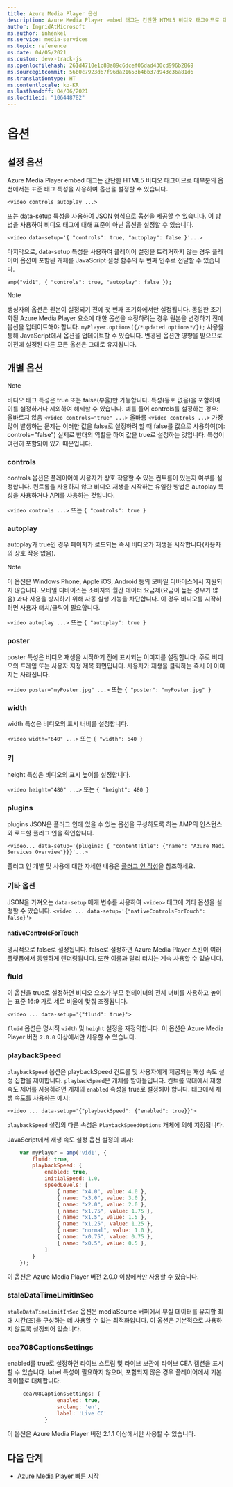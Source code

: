 ```yaml
---
title: Azure Media Player 옵션
description: Azure Media Player embed 태그는 간단한 HTML5 비디오 태그이므로 대부분의 옵션에서는 표준 태그 특성을 사용하여 옵션을 설정할 수 있습니다.
author: IngridAtMicrosoft
ms.author: inhenkel
ms.service: media-services
ms.topic: reference
ms.date: 04/05/2021
ms.custom: devx-track-js
ms.openlocfilehash: 261d4710e1c88a89c6dcef06dad430cd996b2869
ms.sourcegitcommit: 56b0c7923d67f96da21653b4bb37d943c36a81d6
ms.translationtype: HT
ms.contentlocale: ko-KR
ms.lasthandoff: 04/06/2021
ms.locfileid: "106448782"
---
```

# <a name="options"></a>옵션 #

## <a name="setting-options"></a>설정 옵션 ##

Azure Media Player embed 태그는 간단한 HTML5 비디오 태그이므로 대부분의 옵션에서는 표준 태그 특성을 사용하여 옵션을 설정할 수 있습니다.

`<video controls autoplay ...>`

또는 data-setup 특성을 사용하여 [JSON](http://json.org/example.html) 형식으로 옵션을 제공할 수 있습니다. 이 방법을 사용하여 비디오 태그에 대해 표준이 아닌 옵션을 설정할 수 있습니다.

`<video data-setup='{ "controls": true, "autoplay": false }'...>`

마지막으로, data-setup 특성을 사용하여 플레이어 설정을 트리거하지 않는 경우 플레이어 옵션이 포함된 개체를 JavaScript 설정 함수의 두 번째 인수로 전달할 수 있습니다.

`amp("vid1", { "controls": true, "autoplay": false });`

> [!NOTE]
> 생성자의 옵션은 원본이 설정되기 전에 첫 번째 초기화에서만 설정됩니다.  동일한 초기화된 Azure Media Player 요소에 대한 옵션을 수정하려는 경우 원본을 변경하기 전에 옵션을 업데이트해야 합니다. `myPlayer.options({/*updated options*/});` 사용을 통해 JavaScript에서 옵션을 업데이트할 수 있습니다. 변경된 옵션만 영향을 받으므로 이전에 설정된 다른 모든 옵션은 그대로 유지됩니다.

## <a name="individual-options"></a>개별 옵션 ##

> [!NOTE]
>비디오 태그 특성은 true 또는 false(부울)만 가능합니다. 특성(등호 없음)을 포함하여 이를 설정하거나 제외하여 해제할 수 있습니다. 예를 들어 controls를 설정하는 경우: 올바르지 않음 `<video controls="true" ...>` 올바름 `<video controls ...>` 가장 많이 발생하는 문제는 이러한 값을 false로 설정하려 할 때 false를 값으로 사용하여(예: controls="false") 실제로 반대의 역할을 하여 값을 true로 설정하는 것입니다. 특성이 여전히 포함되어 있기 때문입니다.

### <a name="controls"></a>controls ###

controls 옵션은 플레이어에 사용자가 상호 작용할 수 있는 컨트롤이 있는지 여부를 설정합니다. 컨트롤을 사용하지 않고 비디오 재생을 시작하는 유일한 방법은 autoplay 특성을 사용하거나 API를 사용하는 것입니다.

`<video controls ...>` 또는 `{ "controls": true }`

### <a name="autoplay"></a>autoplay ###

autoplay가 true인 경우 페이지가 로드되는 즉시 비디오가 재생을 시작합니다(사용자의 상호 작용 없음).

> [!NOTE]
> 이 옵션은 Windows Phone, Apple iOS, Android 등의 모바일 디바이스에서 지원되지 않습니다. 모바일 디바이스는 소비자의 월간 데이터 요금제(요금이 높은 경우가 많음) 과다 사용을 방지하기 위해 자동 실행 기능을 차단합니다. 이 경우 비디오를 시작하려면 사용자 터치/클릭이 필요합니다.

`<video autoplay ...>` 또는 `{ "autoplay": true }`

### <a name="poster"></a>poster ###
poster 특성은 비디오 재생을 시작하기 전에 표시되는 이미지를 설정합니다. 주로 비디오의 프레임 또는 사용자 지정 제목 화면입니다. 사용자가 재생을 클릭하는 즉시 이 이미지는 사라집니다.

`<video poster="myPoster.jpg" ...>` 또는 `{ "poster": "myPoster.jpg" }`

### <a name="width"></a>width ###

width 특성은 비디오의 표시 너비를 설정합니다.

`<video width="640" ...>` 또는 `{ "width": 640 }`

### <a name="height"></a>키 ###

height 특성은 비디오의 표시 높이를 설정합니다.

`<video height="480" ...>` 또는 `{ "height": 480 }`

### <a name="plugins"></a>plugins ###

plugins JSON은 플러그 인에 있을 수 있는 옵션을 구성하도록 하는 AMP의 인스턴스와 로드할 플러그 인을 확인합니다.

   `<video... data-setup='{plugins: { "contentTitle": {"name": "Azure Medi Services Overview"}}}'...>`

플러그 인 개발 및 사용에 대한 자세한 내용은 [플러그 인 작성](azure-media-player-writing-plugins.md)을 참조하세요.

### <a name="other-options"></a>기타 옵션 ###

JSON을 가져오는 `data-setup` 매개 변수를 사용하여 `<video>` 태그에 기타 옵션을 설정할 수 있습니다.
`<video ... data-setup='{"nativeControlsForTouch": false}'>`

#### <a name="nativecontrolsfortouch"></a>nativeControlsForTouch ####

명시적으로 false로 설정됩니다. false로 설정하면 Azure Media Player 스킨이 여러 플랫폼에서 동일하게 렌더링됩니다.  또한 이름과 달리 터치는 계속 사용할 수 있습니다.

### <a name="fluid"></a>fluid ###

이 옵션을 true로 설정하면 비디오 요소가 부모 컨테이너의 전체 너비를 사용하고 높이는 표준 16:9 가로 세로 비율에 맞춰 조정됩니다.

`<video ... data-setup='{"fluid": true}'>`

`fluid` 옵션은 명시적 `width` 및 `height` 설정을 재정의합니다. 이 옵션은 Azure Media Player 버전 `2.0.0` 이상에서만 사용할 수 있습니다.

### <a name="playbackspeed"></a>playbackSpeed ###

`playbackSpeed` 옵션은 playbackSpeed 컨트롤 및 사용자에게 제공되는 재생 속도 설정 집합을 제어합니다. `playbackSpeed`은 개체를 받아들입니다. 컨트롤 막대에서 재생 속도 제어를 사용하려면 개체의 `enabled` 속성을 true로 설정해야 합니다. 태그에서 재생 속도를 사용하는 예시:

`<video ... data-setup='{"playbackSpeed": {"enabled": true}}'>`

`playbackSpeed` 설정의 다른 속성은 `PlaybackSpeedOptions` 개체에 의해 지정됩니다.

JavaScript에서 재생 속도 설정 옵션 설정의 예시:

```javascript
    var myPlayer = amp('vid1', {
        fluid: true,
        playbackSpeed: {
            enabled: true,
            initialSpeed: 1.0,
            speedLevels: [
                { name: "x4.0", value: 4.0 },
                { name: "x3.0", value: 3.0 },
                { name: "x2.0", value: 2.0 },
                { name: "x1.75", value: 1.75 },
                { name: "x1.5", value: 1.5 },
                { name: "x1.25", value: 1.25 },
                { name: "normal", value: 1.0 },
                { name: "x0.75", value: 0.75 },
                { name: "x0.5", value: 0.5 },
            ]
        }
    });
```

이 옵션은 Azure Media Player 버전 2.0.0 이상에서만 사용할 수 있습니다.

### <a name="staledatatimelimitinsec"></a>staleDataTimeLimitInSec ###

`staleDataTimeLimitInSec` 옵션은 mediaSource 버퍼에서 부실 데이터를 유지할 최대 시간(초)을 구성하는 데 사용할 수 있는 최적화입니다. 이 옵션은 기본적으로 사용하지 않도록 설정되어 있습니다.

### <a name="cea708captionssettings"></a>cea708CaptionsSettings ###

enabled를 true로 설정하면 라이브 스트림 및 라이브 보관에 라이브 CEA 캡션을 표시할 수 있습니다. label 특성이 필요하지 않으며, 포함되지 않은 경우 플레이어에서 기본 레이블로 대체합니다.

```javascript
     cea708CaptionsSettings: {
                enabled: true,
                srclang: 'en',
                label: 'Live CC'
            }
```

이 옵션은 Azure Media Player 버전 2.1.1 이상에서만 사용할 수 있습니다.

## <a name="next-steps"></a>다음 단계 ##

- [Azure Media Player 빠른 시작](azure-media-player-quickstart.md)
